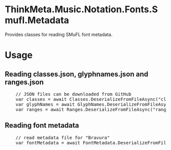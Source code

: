 # ThinkMeta.Music.Notation.Fonts.Smufl.Metadata

Provides classes for reading SMuFL font metadata.

# Usage

## Reading classes.json, glyphnames.json and ranges.json

<pre>
    // JSON files can be downloaded from GitHub
    var classes = await Classes.DeserializeFromFileAsync("classes.json");
    var glyphNames = await GlyphNames.DeserializeFromFileAsync("glyphnames.json");
    var ranges = await Ranges.DeserializeFromFileAsync("ranges.json");
</pre>

## Reading font metadata

<pre>
    // read metadata file for "Bravura"
    var fontMetadata = await FontMetadata.DeserializeFromFileAsync("bravura_metadata.json");
</pre>
